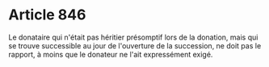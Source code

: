 # Article 846

Le donataire qui n'était pas héritier présomptif lors de la donation, mais qui se trouve successible au jour de l'ouverture de la succession, ne doit pas le rapport, à moins que le donateur ne l'ait expressément exigé.